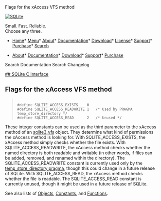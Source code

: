 




Flags for the xAccess VFS method




[![SQLite](../images/sqlite370_banner.gif)](../index.html)


Small. Fast. Reliable.  
Choose any three.


* [Home](../index.html)* [Menu](javascript:void(0))* [About](../about.html)* [Documentation](../docs.html)* [Download](../download.html)* [License](../copyright.html)* [Support](../support.html)* [Purchase](../prosupport.html)* [Search](javascript:void(0))




* [About](../about.html)* [Documentation](../docs.html)* [Download](../download.html)* [Support](../support.html)* [Purchase](../prosupport.html)






Search Documentation
Search Changelog









[## SQLite C Interface](../c3ref/intro.html)
## Flags for the xAccess VFS method




> ```
> 
> #define SQLITE_ACCESS_EXISTS    0
> #define SQLITE_ACCESS_READWRITE 1   /* Used by PRAGMA temp_store_directory */
> #define SQLITE_ACCESS_READ      2   /* Unused */
> 
> ```



These integer constants can be used as the third parameter to
the xAccess method of an [sqlite3\_vfs](../c3ref/vfs.html) object. They determine
what kind of permissions the xAccess method is looking for.
With SQLITE\_ACCESS\_EXISTS, the xAccess method
simply checks whether the file exists.
With SQLITE\_ACCESS\_READWRITE, the xAccess method
checks whether the named directory is both readable and writable
(in other words, if files can be added, removed, and renamed within
the directory).
The SQLITE\_ACCESS\_READWRITE constant is currently used only by the
[temp\_store\_directory pragma](../pragma.html#pragma_temp_store_directory), though this could change in a future
release of SQLite.
With SQLITE\_ACCESS\_READ, the xAccess method
checks whether the file is readable. The SQLITE\_ACCESS\_READ constant is
currently unused, though it might be used in a future release of
SQLite.


See also lists of
 [Objects](../c3ref/objlist.html),
 [Constants](../c3ref/constlist.html), and
 [Functions](../c3ref/funclist.html).


